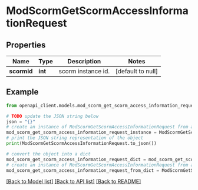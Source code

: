 # ModScormGetScormAccessInformationRequest


## Properties

Name | Type | Description | Notes
------------ | ------------- | ------------- | -------------
**scormid** | **int** | scorm instance id. | [default to null]

## Example

```python
from openapi_client.models.mod_scorm_get_scorm_access_information_request import ModScormGetScormAccessInformationRequest

# TODO update the JSON string below
json = "{}"
# create an instance of ModScormGetScormAccessInformationRequest from a JSON string
mod_scorm_get_scorm_access_information_request_instance = ModScormGetScormAccessInformationRequest.from_json(json)
# print the JSON string representation of the object
print(ModScormGetScormAccessInformationRequest.to_json())

# convert the object into a dict
mod_scorm_get_scorm_access_information_request_dict = mod_scorm_get_scorm_access_information_request_instance.to_dict()
# create an instance of ModScormGetScormAccessInformationRequest from a dict
mod_scorm_get_scorm_access_information_request_from_dict = ModScormGetScormAccessInformationRequest.from_dict(mod_scorm_get_scorm_access_information_request_dict)
```
[[Back to Model list]](../README.md#documentation-for-models) [[Back to API list]](../README.md#documentation-for-api-endpoints) [[Back to README]](../README.md)


